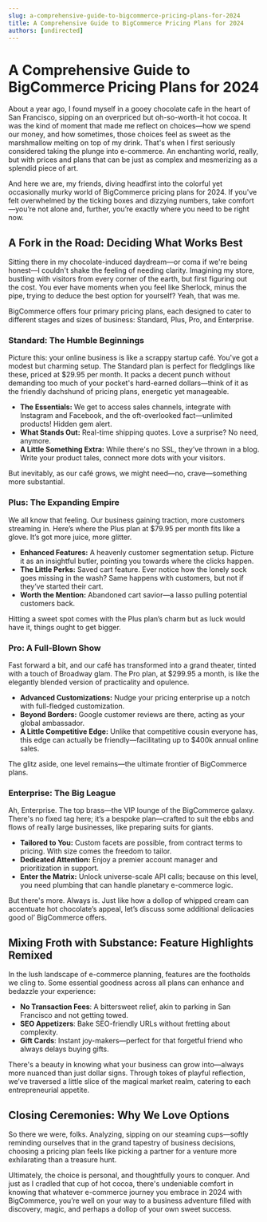 ```yaml
---
slug: a-comprehensive-guide-to-bigcommerce-pricing-plans-for-2024
title: A Comprehensive Guide to BigCommerce Pricing Plans for 2024
authors: [undirected]
---
```



# A Comprehensive Guide to BigCommerce Pricing Plans for 2024

About a year ago, I found myself in a gooey chocolate cafe in the heart of San Francisco, sipping on an overpriced but oh-so-worth-it hot cocoa. It was the kind of moment that made me reflect on choices—how we spend our money, and how sometimes, those choices feel as sweet as the marshmallow melting on top of my drink. That's when I first seriously considered taking the plunge into e-commerce. An enchanting world, really, but with prices and plans that can be just as complex and mesmerizing as a splendid piece of art. 

And here we are, my friends, diving headfirst into the colorful yet occasionally murky world of BigCommerce pricing plans for 2024. If you've felt overwhelmed by the ticking boxes and dizzying numbers, take comfort—you’re not alone and, further, you’re exactly where you need to be right now.

## A Fork in the Road: Deciding What Works Best

Sitting there in my chocolate-induced daydream—or coma if we're being honest—I couldn't shake the feeling of needing clarity. Imagining my store, bustling with visitors from every corner of the earth, but first figuring out the cost. You ever have moments when you feel like Sherlock, minus the pipe, trying to deduce the best option for yourself? Yeah, that was me.

BigCommerce offers four primary pricing plans, each designed to cater to different stages and sizes of business: Standard, Plus, Pro, and Enterprise.

### Standard: The Humble Beginnings

Picture this: your online business is like a scrappy startup café. You've got a modest but charming setup. The Standard plan is perfect for fledglings like these, priced at $29.95 per month. It packs a decent punch without demanding too much of your pocket's hard-earned dollars—think of it as the friendly dachshund of pricing plans, energetic yet manageable.

- **The Essentials:** We get to access sales channels, integrate with Instagram and Facebook, and the oft-overlooked fact—unlimited products! Hidden gem alert.
- **What Stands Out:** Real-time shipping quotes. Love a surprise? No need, anymore.
- **A Little Something Extra:** While there's no SSL, they’ve thrown in a blog. Write your product tales, connect more dots with your visitors.

But inevitably, as our café grows, we might need—no, crave—something more substantial.

### Plus: The Expanding Empire

We all know that feeling. Our business gaining traction, more customers streaming in. Here’s where the Plus plan at $79.95 per month fits like a glove. It’s got more juice, more glitter.

- **Enhanced Features:** A heavenly customer segmentation setup. Picture it as an insightful butler, pointing you towards where the clicks happen.
- **The Little Perks:** Saved cart feature. Ever notice how the lonely sock goes missing in the wash? Same happens with customers, but not if they’ve started their cart.
- **Worth the Mention:** Abandoned cart savior—a lasso pulling potential customers back.

Hitting a sweet spot comes with the Plus plan’s charm but as luck would have it, things ought to get bigger.

### Pro: A Full-Blown Show

Fast forward a bit, and our café has transformed into a grand theater, tinted with a touch of Broadway glam. The Pro plan, at $299.95 a month, is like the elegantly blended version of practicality and opulence.

- **Advanced Customizations:** Nudge your pricing enterprise up a notch with full-fledged customization.
- **Beyond Borders:** Google customer reviews are there, acting as your global ambassador.
- **A Little Competitive Edge:** Unlike that competitive cousin everyone has, this edge can actually be friendly—facilitating up to $400k annual online sales.

The glitz aside, one level remains—the ultimate frontier of BigCommerce plans.

### Enterprise: The Big League

Ah, Enterprise. The top brass—the VIP lounge of the BigCommerce galaxy. There's no fixed tag here; it’s a bespoke plan—crafted to suit the ebbs and flows of really large businesses, like preparing suits for giants.

- **Tailored to You:** Custom facets are possible, from contract terms to pricing. With size comes the freedom to tailor.
- **Dedicated Attention:** Enjoy a premier account manager and prioritization in support.
- **Enter the Matrix:** Unlock universe-scale API calls; because on this level, you need plumbing that can handle planetary e-commerce logic.

But there's more. Always is. Just like how a dollop of whipped cream can accentuate hot chocolate’s appeal, let’s discuss some additional delicacies good ol’ BigCommerce offers.

## Mixing Froth with Substance: Feature Highlights Remixed

In the lush landscape of e-commerce planning, features are the footholds we cling to. Some essential goodness across all plans can enhance and bedazzle your experience:

- **No Transaction Fees**: A bittersweet relief, akin to parking in San Francisco and not getting towed.
- **SEO Appetizers**: Bake SEO-friendly URLs without fretting about complexity.
- **Gift Cards**: Instant joy-makers—perfect for that forgetful friend who always delays buying gifts.

There's a beauty in knowing what your business can grow into—always more nuanced than just dollar signs. Through tokes of playful reflection, we’ve traversed a little slice of the magical market realm, catering to each entrepreneurial appetite.

## Closing Ceremonies: Why We Love Options

So there we were, folks. Analyzing, sipping on our steaming cups—softly reminding ourselves that in the grand tapestry of business decisions, choosing a pricing plan feels like picking a partner for a venture more exhilarating than a treasure hunt.

Ultimately, the choice is personal, and thoughtfully yours to conquer. And just as I cradled that cup of hot cocoa, there's undeniable comfort in knowing that whatever e-commerce journey you embrace in 2024 with BigCommerce, you’re well on your way to a business adventure filled with discovery, magic, and perhaps a dollop of your own sweet success.